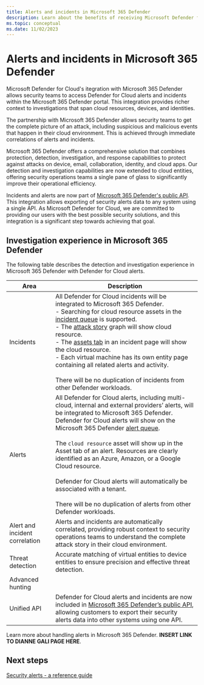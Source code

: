 ```yaml
---
title: Alerts and incidents in Microsoft 365 Defender
description: Learn about the benefits of receiving Microsoft Defender for Cloud's alerts in Microsoft 365 Defender 
ms.topic: conceptual
ms.date: 11/02/2023
---
```


# Alerts and incidents in Microsoft 365 Defender

Microsoft Defender for Cloud's itegration with Microsoft 365 Defender allows security teams to access Defender for Cloud alerts and incidents within the Microsoft 365 Defender portal. This integration provides richer context to investigations that span cloud resources, devices, and identities. 

The partnership with Microsoft 365 Defender allows security teams to get the complete picture of an attack, including suspicious and malicious events that happen in their cloud environment. This is achieved through immediate correlations of alerts and incidents. 

Microsoft 365 Defender offers a comprehensive solution that combines protection, detection, investigation, and response capabilities to protect against attacks on device, email, collaboration, identity, and cloud apps. Our detection and investigation capabilities are now extended to cloud entities, offering security operations teams a single pane of glass to significantly improve their operational efficiency. 

Incidents and alerts are now part of [Microsoft 365 Defender's public API](/microsoft-365/security/defender/api-overview?view=o365-worldwide). This integration allows exporting of security alerts data to any system using a single API. As Microsoft Defender for Cloud, we are committed to providing our users with the best possible security solutions, and this integration is a significant step towards achieving that goal.

## Investigation experience in Microsoft 365 Defender 

The following table describes the detection and investigation experience in Microsoft 365 Defender with Defender for Cloud alerts.

| Area | Description |
|--|--|
| Incidents | All Defender for Cloud incidents will be integrated to Microsoft 365 Defender. <br> - Searching for cloud resource assets in the [incident queue](/microsoft-365/security/defender/incident-queue?view=o365-worldwide) is supported. <br> - The [attack story](/microsoft-365/security/defender/investigate-incidents?view=o365-worldwide#attack-story) graph will show cloud resource. <br> - The [assets tab](/microsoft-365/security/defender/investigate-incidents?view=o365-worldwide#assets) in an incident page will show the cloud resource. <br> - Each virtual machine has its own entity page containing all related alerts and activity. <br> <br> There will be no duplication of incidents from other Defender workloads. |
| Alerts  | All Defender for Cloud alerts, including multi-cloud, internal and external providers’ alerts, will be integrated to Microsoft 365 Defender. Defender for Cloud alerts will show on the Microsoft 365 Defender [alert queue](/microsoft-365/security/defender-endpoint/alerts-queue-endpoint-detection-response?view=o365-worldwide). <br> <br> The `cloud resource` asset will show up in the Asset tab of an alert. Resources are clearly identified as an Azure, Amazon, or a Google Cloud resource. <br> <br> Defender for Cloud alerts will automatically be associated with a tenant. <br> <br> There will be no duplication of alerts from other Defender workloads.| 
| Alert and incident correlation | Alerts and incidents are automatically correlated, providing robust context to security operations teams to understand the complete attack story in their cloud environment. |
| Threat detection | Accurate matching of virtual entities to device entities to ensure precision and effective threat detection. |
| Advanced hunting  |  |
| Unified API | Defender for Cloud alerts and incidents are now included in [Microsoft 365 Defender’s public API](/microsoft-365/security/defender/api-overview?view=o365-worldwide), allowing customers to export their security alerts data into other systems using one API. |

Learn more about handling alerts in Microsoft 365 Defender. **INSERT LINK TO DIANNE GALI PAGE HERE**.

## Next steps

[Security alerts - a reference guide](alerts-reference.md)
